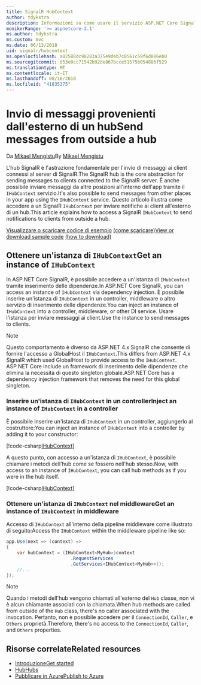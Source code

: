 ```yaml
---
title: SignalR HubContext
author: tdykstra
description: Informazioni su come usare il servizio ASP.NET Core SignalR HubContext per l'invio di notifiche ai client all'esterno di un hub.
monikerRange: '>= aspnetcore-2.1'
ms.author: tdykstra
ms.custom: mvc
ms.date: 06/13/2018
uid: signalr/hubcontext
ms.openlocfilehash: a02588dc98283a375e9deb7c8561c59f6d886eb0
ms.sourcegitcommit: d53e0cc71542b92de867bcce51575b054886f529
ms.translationtype: MT
ms.contentlocale: it-IT
ms.lasthandoff: 08/16/2018
ms.locfileid: "41835375"
---
```

# <a name="send-messages-from-outside-a-hub"></a><span data-ttu-id="63102-103">Invio di messaggi provenienti dall'esterno di un hub</span><span class="sxs-lookup"><span data-stu-id="63102-103">Send messages from outside a hub</span></span>

<span data-ttu-id="63102-104">Da [Mikael Mengistu](https://twitter.com/MikaelM_12)</span><span class="sxs-lookup"><span data-stu-id="63102-104">By [Mikael Mengistu](https://twitter.com/MikaelM_12)</span></span>

<span data-ttu-id="63102-105">L'hub SignalR è l'astrazione fondamentale per l'invio di messaggi ai client connessi al server di SignalR.</span><span class="sxs-lookup"><span data-stu-id="63102-105">The SignalR hub is the core abstraction for sending messages to clients connected to the SignalR server.</span></span> <span data-ttu-id="63102-106">È anche possibile inviare messaggi da altre posizioni all'interno dell'app tramite il `IHubContext` servizio.</span><span class="sxs-lookup"><span data-stu-id="63102-106">It's also possible to send messages from other places in your app using the `IHubContext` service.</span></span> <span data-ttu-id="63102-107">Questo articolo illustra come accedere a un SignalR `IHubContext` per inviare notifiche ai client all'esterno di un hub.</span><span class="sxs-lookup"><span data-stu-id="63102-107">This article explains how to access a SignalR `IHubContext` to send notifications to clients from outside a hub.</span></span>

<span data-ttu-id="63102-108">[Visualizzare o scaricare codice di esempio](https://github.com/aspnet/Docs/tree/master/aspnetcore/signalr/hubcontext/sample/) [(come scaricare)](xref:tutorials/index#how-to-download-a-sample)</span><span class="sxs-lookup"><span data-stu-id="63102-108">[View or download sample code](https://github.com/aspnet/Docs/tree/master/aspnetcore/signalr/hubcontext/sample/) [(how to download)](xref:tutorials/index#how-to-download-a-sample)</span></span>

## <a name="get-an-instance-of-ihubcontext"></a><span data-ttu-id="63102-109">Ottenere un'istanza di `IHubContext`</span><span class="sxs-lookup"><span data-stu-id="63102-109">Get an instance of `IHubContext`</span></span>

<span data-ttu-id="63102-110">In ASP.NET Core SignalR, è possibile accedere a un'istanza di `IHubContext` tramite inserimento delle dipendenze.</span><span class="sxs-lookup"><span data-stu-id="63102-110">In ASP.NET Core SignalR, you can access an instance of `IHubContext` via dependency injection.</span></span> <span data-ttu-id="63102-111">È possibile inserire un'istanza di `IHubContext` in un controller, middleware o altro servizio di inserimento delle dipendenze.</span><span class="sxs-lookup"><span data-stu-id="63102-111">You can inject an instance of `IHubContext` into a controller, middleware, or other DI service.</span></span> <span data-ttu-id="63102-112">Usare l'istanza per inviare messaggi ai client.</span><span class="sxs-lookup"><span data-stu-id="63102-112">Use the instance to send messages to clients.</span></span>

> [!NOTE]
> <span data-ttu-id="63102-113">Questo comportamento è diverso da ASP.NET 4.x SignalR che consente di fornire l'accesso a GlobalHost il `IHubContext`.</span><span class="sxs-lookup"><span data-stu-id="63102-113">This differs from ASP.NET 4.x SignalR which used GlobalHost to provide access to the `IHubContext`.</span></span> <span data-ttu-id="63102-114">ASP.NET Core include un framework di inserimento delle dipendenze che elimina la necessità di questo singleton globale.</span><span class="sxs-lookup"><span data-stu-id="63102-114">ASP.NET Core has a dependency injection framework that removes the need for this global singleton.</span></span>

### <a name="inject-an-instance-of-ihubcontext-in-a-controller"></a><span data-ttu-id="63102-115">Inserire un'istanza di `IHubContext` in un controller</span><span class="sxs-lookup"><span data-stu-id="63102-115">Inject an instance of `IHubContext` in a controller</span></span>

<span data-ttu-id="63102-116">È possibile inserire un'istanza di `IHubContext` in un controller, aggiungerlo al costruttore:</span><span class="sxs-lookup"><span data-stu-id="63102-116">You can inject an instance of `IHubContext` into a controller by adding it to your constructor:</span></span>

[!code-csharp[IHubContext](hubcontext/sample/Controllers/HomeController.cs?range=12-19,57)]

<span data-ttu-id="63102-117">A questo punto, con accesso a un'istanza di `IHubContext`, è possibile chiamare i metodi dell'hub come se fossero nell'hub stesso.</span><span class="sxs-lookup"><span data-stu-id="63102-117">Now, with access to an instance of `IHubContext`, you can call hub methods as if you were in the hub itself.</span></span>

[!code-csharp[IHubContext](hubcontext/sample/Controllers/HomeController.cs?range=21-25)]

### <a name="get-an-instance-of-ihubcontext-in-middleware"></a><span data-ttu-id="63102-118">Ottenere un'istanza di `IHubContext` nel middleware</span><span class="sxs-lookup"><span data-stu-id="63102-118">Get an instance of `IHubContext` in middleware</span></span>

<span data-ttu-id="63102-119">Accesso di `IHubContext` all'interno della pipeline middleware come illustrato di seguito:</span><span class="sxs-lookup"><span data-stu-id="63102-119">Access the `IHubContext` within the middleware pipeline like so:</span></span>

```csharp
app.Use(next => (context) =>
{
    var hubContext = (IHubContext<MyHub>)context
                        .RequestServices
                        .GetServices<IHubContext<MyHub>>();
    //...
});
```

> [!NOTE]
> <span data-ttu-id="63102-120">Quando i metodi dell'hub vengono chiamati all'esterno del `Hub` classe, non vi è alcun chiamante associati con la chiamata.</span><span class="sxs-lookup"><span data-stu-id="63102-120">When hub methods are called from outside of the `Hub` class, there's no caller associated with the invocation.</span></span> <span data-ttu-id="63102-121">Pertanto, non è possibile accedere per il `ConnectionId`, `Caller`, e `Others` proprietà.</span><span class="sxs-lookup"><span data-stu-id="63102-121">Therefore, there's no access to the `ConnectionId`, `Caller`, and `Others` properties.</span></span>

## <a name="related-resources"></a><span data-ttu-id="63102-122">Risorse correlate</span><span class="sxs-lookup"><span data-stu-id="63102-122">Related resources</span></span>

* [<span data-ttu-id="63102-123">Introduzione</span><span class="sxs-lookup"><span data-stu-id="63102-123">Get started</span></span>](xref:tutorials/signalr)
* [<span data-ttu-id="63102-124">Hub</span><span class="sxs-lookup"><span data-stu-id="63102-124">Hubs</span></span>](xref:signalr/hubs)
* [<span data-ttu-id="63102-125">Pubblicare in Azure</span><span class="sxs-lookup"><span data-stu-id="63102-125">Publish to Azure</span></span>](xref:signalr/publish-to-azure-web-app)
